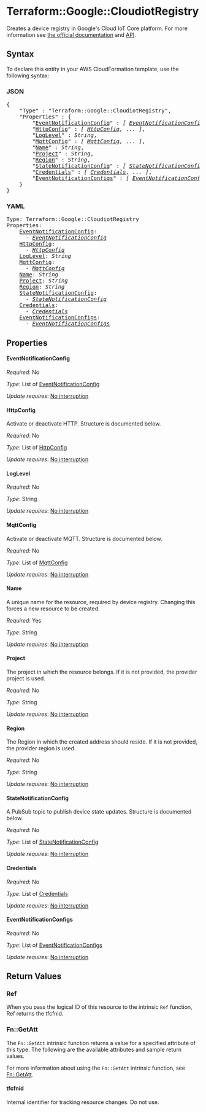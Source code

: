 # Terraform::Google::CloudiotRegistry

Creates a device registry in Google's Cloud IoT Core platform. For more information see
[the official documentation](https://cloud.google.com/iot/docs/) and
[API](https://cloud.google.com/iot/docs/reference/cloudiot/rest/v1/projects.locations.registries).

## Syntax

To declare this entity in your AWS CloudFormation template, use the following syntax:

### JSON

<pre>
{
    "Type" : "Terraform::Google::CloudiotRegistry",
    "Properties" : {
        "<a href="#eventnotificationconfig" title="EventNotificationConfig">EventNotificationConfig</a>" : <i>[ <a href="eventnotificationconfig.md">EventNotificationConfig</a>, ... ]</i>,
        "<a href="#httpconfig" title="HttpConfig">HttpConfig</a>" : <i>[ <a href="httpconfig.md">HttpConfig</a>, ... ]</i>,
        "<a href="#loglevel" title="LogLevel">LogLevel</a>" : <i>String</i>,
        "<a href="#mqttconfig" title="MqttConfig">MqttConfig</a>" : <i>[ <a href="mqttconfig.md">MqttConfig</a>, ... ]</i>,
        "<a href="#name" title="Name">Name</a>" : <i>String</i>,
        "<a href="#project" title="Project">Project</a>" : <i>String</i>,
        "<a href="#region" title="Region">Region</a>" : <i>String</i>,
        "<a href="#statenotificationconfig" title="StateNotificationConfig">StateNotificationConfig</a>" : <i>[ <a href="statenotificationconfig.md">StateNotificationConfig</a>, ... ]</i>,
        "<a href="#credentials" title="Credentials">Credentials</a>" : <i>[ <a href="credentials.md">Credentials</a>, ... ]</i>,
        "<a href="#eventnotificationconfigs" title="EventNotificationConfigs">EventNotificationConfigs</a>" : <i>[ <a href="eventnotificationconfigs.md">EventNotificationConfigs</a>, ... ]</i>
    }
}
</pre>

### YAML

<pre>
Type: Terraform::Google::CloudiotRegistry
Properties:
    <a href="#eventnotificationconfig" title="EventNotificationConfig">EventNotificationConfig</a>: <i>
      - <a href="eventnotificationconfig.md">EventNotificationConfig</a></i>
    <a href="#httpconfig" title="HttpConfig">HttpConfig</a>: <i>
      - <a href="httpconfig.md">HttpConfig</a></i>
    <a href="#loglevel" title="LogLevel">LogLevel</a>: <i>String</i>
    <a href="#mqttconfig" title="MqttConfig">MqttConfig</a>: <i>
      - <a href="mqttconfig.md">MqttConfig</a></i>
    <a href="#name" title="Name">Name</a>: <i>String</i>
    <a href="#project" title="Project">Project</a>: <i>String</i>
    <a href="#region" title="Region">Region</a>: <i>String</i>
    <a href="#statenotificationconfig" title="StateNotificationConfig">StateNotificationConfig</a>: <i>
      - <a href="statenotificationconfig.md">StateNotificationConfig</a></i>
    <a href="#credentials" title="Credentials">Credentials</a>: <i>
      - <a href="credentials.md">Credentials</a></i>
    <a href="#eventnotificationconfigs" title="EventNotificationConfigs">EventNotificationConfigs</a>: <i>
      - <a href="eventnotificationconfigs.md">EventNotificationConfigs</a></i>
</pre>

## Properties

#### EventNotificationConfig

_Required_: No

_Type_: List of <a href="eventnotificationconfig.md">EventNotificationConfig</a>

_Update requires_: [No interruption](https://docs.aws.amazon.com/AWSCloudFormation/latest/UserGuide/using-cfn-updating-stacks-update-behaviors.html#update-no-interrupt)

#### HttpConfig

Activate or deactivate HTTP. Structure is documented below.

_Required_: No

_Type_: List of <a href="httpconfig.md">HttpConfig</a>

_Update requires_: [No interruption](https://docs.aws.amazon.com/AWSCloudFormation/latest/UserGuide/using-cfn-updating-stacks-update-behaviors.html#update-no-interrupt)

#### LogLevel

_Required_: No

_Type_: String

_Update requires_: [No interruption](https://docs.aws.amazon.com/AWSCloudFormation/latest/UserGuide/using-cfn-updating-stacks-update-behaviors.html#update-no-interrupt)

#### MqttConfig

Activate or deactivate MQTT. Structure is documented below.

_Required_: No

_Type_: List of <a href="mqttconfig.md">MqttConfig</a>

_Update requires_: [No interruption](https://docs.aws.amazon.com/AWSCloudFormation/latest/UserGuide/using-cfn-updating-stacks-update-behaviors.html#update-no-interrupt)

#### Name

A unique name for the resource, required by device registry.
Changing this forces a new resource to be created.

_Required_: Yes

_Type_: String

_Update requires_: [No interruption](https://docs.aws.amazon.com/AWSCloudFormation/latest/UserGuide/using-cfn-updating-stacks-update-behaviors.html#update-no-interrupt)

#### Project

The project in which the resource belongs. If it is not provided, the provider project is used.

_Required_: No

_Type_: String

_Update requires_: [No interruption](https://docs.aws.amazon.com/AWSCloudFormation/latest/UserGuide/using-cfn-updating-stacks-update-behaviors.html#update-no-interrupt)

#### Region

The Region in which the created address should reside. If it is not provided, the provider region is used.

_Required_: No

_Type_: String

_Update requires_: [No interruption](https://docs.aws.amazon.com/AWSCloudFormation/latest/UserGuide/using-cfn-updating-stacks-update-behaviors.html#update-no-interrupt)

#### StateNotificationConfig

A PubSub topic to publish device state updates. Structure is documented below.

_Required_: No

_Type_: List of <a href="statenotificationconfig.md">StateNotificationConfig</a>

_Update requires_: [No interruption](https://docs.aws.amazon.com/AWSCloudFormation/latest/UserGuide/using-cfn-updating-stacks-update-behaviors.html#update-no-interrupt)

#### Credentials

_Required_: No

_Type_: List of <a href="credentials.md">Credentials</a>

_Update requires_: [No interruption](https://docs.aws.amazon.com/AWSCloudFormation/latest/UserGuide/using-cfn-updating-stacks-update-behaviors.html#update-no-interrupt)

#### EventNotificationConfigs

_Required_: No

_Type_: List of <a href="eventnotificationconfigs.md">EventNotificationConfigs</a>

_Update requires_: [No interruption](https://docs.aws.amazon.com/AWSCloudFormation/latest/UserGuide/using-cfn-updating-stacks-update-behaviors.html#update-no-interrupt)

## Return Values

### Ref

When you pass the logical ID of this resource to the intrinsic `Ref` function, Ref returns the tfcfnid.

### Fn::GetAtt

The `Fn::GetAtt` intrinsic function returns a value for a specified attribute of this type. The following are the available attributes and sample return values.

For more information about using the `Fn::GetAtt` intrinsic function, see [Fn::GetAtt](https://docs.aws.amazon.com/AWSCloudFormation/latest/UserGuide/intrinsic-function-reference-getatt.html).

#### tfcfnid

Internal identifier for tracking resource changes. Do not use.

